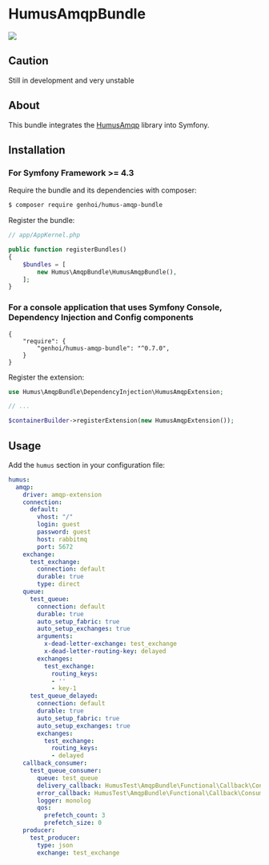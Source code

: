 #  HumusAmqpBundle #

![](https://github.com/genhoi/HumusAmqpBundle/workflows/CI/badge.svg?branch=master)

## Caution ##

Still in development and very unstable

## About ##

This bundle integrates the [HumusAmqp](https://github.com/prolic/HumusAmqp) library into Symfony.

## Installation ##

### For Symfony Framework >= 4.3 ###

Require the bundle and its dependencies with composer:

```bash
$ composer require genhoi/humus-amqp-bundle
```

Register the bundle:

```php
// app/AppKernel.php

public function registerBundles()
{
    $bundles = [
        new Humus\AmqpBundle\HumusAmqpBundle(),
    ];
}
```

### For a console application that uses Symfony Console, Dependency Injection and Config components ###

```
{
    "require": {
        "genhoi/humus-amqp-bundle": "^0.7.0",
    }
}
```

Register the extension:

```php
use Humus\AmqpBundle\DependencyInjection\HumusAmqpExtension;

// ...

$containerBuilder->registerExtension(new HumusAmqpExtension());
```

## Usage ##

Add the `humus` section in your configuration file:

```yaml
humus:
  amqp:
    driver: amqp-extension
    connection:
      default:
        vhost: "/"
        login: guest
        password: guest
        host: rabbitmq
        port: 5672
    exchange:
      test_exchange:
        connection: default
        durable: true
        type: direct
    queue:
      test_queue:
        connection: default
        durable: true
        auto_setup_fabric: true
        auto_setup_exchanges: true
        arguments:
          x-dead-letter-exchange: test_exchange
          x-dead-letter-routing-key: delayed
        exchanges:
          test_exchange:
            routing_keys:
            - ''
            - key-1
      test_queue_delayed:
        connection: default
        durable: true
        auto_setup_fabric: true
        auto_setup_exchanges: true
        exchanges:
          test_exchange:
            routing_keys:
            - delayed
    callback_consumer:
      test_queue_consumer:
        queue: test_queue
        delivery_callback: HumusTest\AmqpBundle\Functional\Callback\ConsumerDeliveryCallback
        error_callback: HumusTest\AmqpBundle\Functional\Callback\ConsumerErrorCallback
        logger: monolog
        qos:
          prefetch_count: 3
          prefetch_size: 0
    producer:
      test_producer:
        type: json
        exchange: test_exchange
```